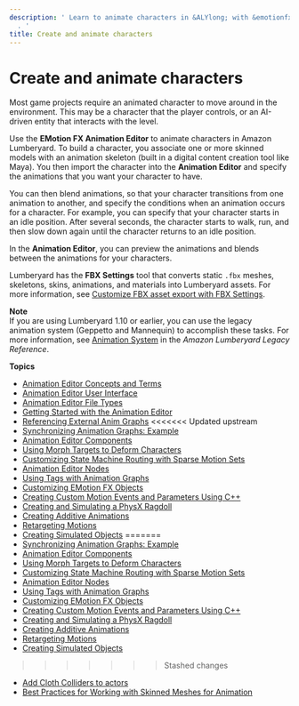 ```yaml
---
description: ' Learn to animate characters in &ALYlong; with &emotionfx; &animation-editor;
  . '
title: Create and animate characters
---
```

# Create and animate characters<a name="char-intro"></a>

Most game projects require an animated character to move around in the environment\. This may be a character that the player controls, or an AI\-driven entity that interacts with the level\.

Use the **EMotion FX Animation Editor** to animate characters in Amazon Lumberyard\. To build a character, you associate one or more skinned models with an animation skeleton \(built in a digital content creation tool like Maya\)\. You then import the character into the **Animation Editor** and specify the animations that you want your character to have\.

You can then blend animations, so that your character transitions from one animation to another, and specify the conditions when an animation occurs for a character\. For example, you can specify that your character starts in an idle position\. After several seconds, the character starts to walk, run, and then slow down again until the character returns to an idle position\.

In the **Animation Editor**, you can preview the animations and blends between the animations for your characters\. 

Lumberyard has the **FBX Settings** tool that converts static `.fbx` meshes, skeletons, skins, animations, and materials into Lumberyard assets\. For more information, see [Customize FBX asset export with FBX Settings](/docs/userguide/fbx/intro.md)\.

**Note**  
If you are using Lumberyard 1\.10 or earlier, you can use the legacy animation system \(Geppetto and Mannequin\) to accomplish these tasks\. For more information, see [Animation System](https://docs.aws.amazon.com/lumberyard/latest/legacyreference/char-legacy-intro.html) in the *Amazon Lumberyard Legacy Reference*\.

**Topics**
+ [Animation Editor Concepts and Terms](/docs/userguide/animation/character-editor/concepts-and-terms.md)
+ [Animation Editor User Interface](/docs/userguide/animation/editor/user-interface.md)
+ [Animation Editor File Types](/docs/userguide/animation/character-editor/file-types.md)
+ [Getting Started with the Animation Editor](/docs/userguide/animation/editor/quick-start.md)
+ [Referencing External Anim Graphs](/docs/userguide/referencing-character-animation-editor-anim-graph.md)
<<<<<<< Updated upstream
+ [Synchronizing Animation Graphs: Example](/docs/userguide/char-animation-editor-sync-graph.md)
+ [Animation Editor Components](/docs/userguide/char-animation-editor-components.md)
+ [Using Morph Targets to Deform Characters](/docs/userguide/animation-editor-using-morph-targets-to-deform-characters.md)
+ [Customizing State Machine Routing with Sparse Motion Sets](/docs/userguide/animation-editor-customizing-state-machines-with-sparse-motion-sets.md)
+ [Animation Editor Nodes](/docs/userguide/animation-editor-node.md)
+ [Using Tags with Animation Graphs](/docs/userguide/animation-editor-using-tags.md)
+ [Customizing EMotion FX Objects](/docs/userguide/animation-editor-customizing-emotionfx-objects.md)
+ [Creating Custom Motion Events and Parameters Using C\+\+](/docs/userguide/char-animation-editor-custom-events-parameters.md)
+ [Creating and Simulating a PhysX Ragdoll](/docs/userguide/animation-editor-creating-and-simulating-physx-ragdoll.md)
+ [Creating Additive Animations](/docs/userguide/char-fbx-importer-motion-additive.md)
+ [Retargeting Motions](/docs/userguide/animation-editor-retargeting-animations.md)
+ [Creating Simulated Objects](/docs/userguide/animation-editor-creating-simulated-objects.md)
=======
+ [Synchronizing Animation Graphs: Example](/docs/userguide/animation/character-editor/sync-graph.md)
+ [Animation Editor Components](/docs/userguide/animation/character-editor/components.md)
+ [Using Morph Targets to Deform Characters](/docs/userguide/animation/editor/using-morph-targets-to-deform-characters.md)
+ [Customizing State Machine Routing with Sparse Motion Sets](/docs/userguide/animation/editor/customizing-state-machines-with-sparse-motion-sets.md)
+ [Animation Editor Nodes](/docs/userguide/animation/editor/node.md)
+ [Using Tags with Animation Graphs](/docs/userguide/animation/editor/using-tags.md)
+ [Customizing EMotion FX Objects](/docs/userguide/animation/editor/customizing-emotionfx-objects.md)
+ [Creating Custom Motion Events and Parameters Using C\+\+](/docs/userguide/animation/character-editor/custom-events-parameters.md)
+ [Creating and Simulating a PhysX Ragdoll](/docs/userguide/animation/editor/creating-and-simulating-physx-ragdoll.md)
+ [Creating Additive Animations](/docs/userguide/fbx/import/motion-additive.md)
+ [Retargeting Motions](/docs/userguide/animation/editor/retargeting-animations.md)
+ [Creating Simulated Objects](/docs/userguide/animation/editor/creating-simulated-objects.md)
>>>>>>> Stashed changes
+ [Add Cloth Colliders to actors](/docs/userguide/animation/character-editor/cloth-colliders.md)
+ [Best Practices for Working with Skinned Meshes for Animation](/docs/userguide/best-practices-for-working-with-meshes-for-animations.md)